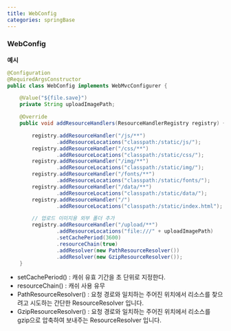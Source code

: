 ```yaml
---
title: WebConfig
categories: springBase
---
```


### WebConfig
**예시**
```java
@Configuration
@RequiredArgsConstructor
public class WebConfig implements WebMvcConfigurer {

    @Value("${file.save}")
    private String uploadImagePath;

    @Override
    public void addResourceHandlers(ResourceHandlerRegistry registry) {

        registry.addResourceHandler("/js/**")
                .addResourceLocations("classpath:/static/js/");
        registry.addResourceHandler("/css/**")
                .addResourceLocations("classpath:/static/css/");
        registry.addResourceHandler("/img/**")
                .addResourceLocations("classpath:/static/img/");
        registry.addResourceHandler("/fonts/**")
                .addResourceLocations("classpath:/static/fonts/");
        registry.addResourceHandler("/data/**")
                .addResourceLocations("classpath:/static/data/");
        registry.addResourceHandler("/")
                .addResourceLocations("classpath:/static/index.html");

        // 업로드 이미지용 외부 폴더 추가
        registry.addResourceHandler("/upload/**")
                .addResourceLocations("file:///" + uploadImagePath)
                .setCachePeriod(3600)
                .resourceChain(true)
                .addResolver(new PathResourceResolver())
                .addResolver(new GzipResourceResolver());
    }
```

+ setCachePeriod() : 캐쉬 유효 기간을 초 단위로 지정한다.
+ resourceChain() : 캐쉬 사용 유무
+ PathResourceResolver() : 요청 경로와 일치하는 주어진 위치에서 리소스를 찾으려고 시도하는 간단한 ResourceResolver 입니다.
+ GzipResourceResolver() : 요청 경로와 일치하는 주어진 위치에서 리소스를 gzip으로 압축하여 보내주는 ResourceResolver 입니다.
